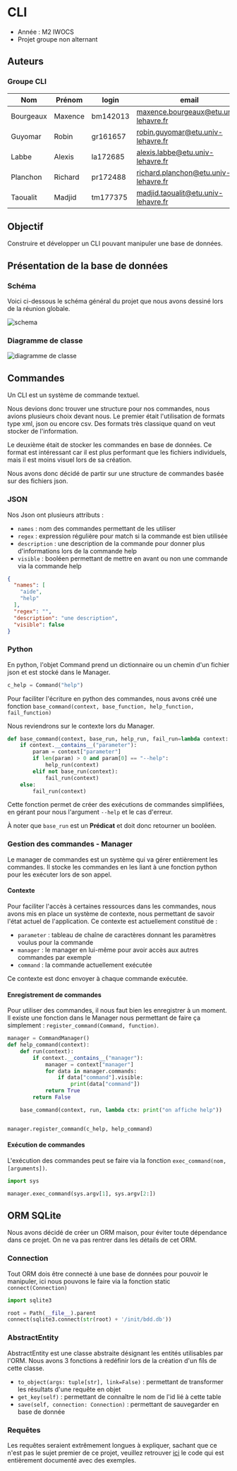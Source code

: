 # CLI

- Année : M2 IWOCS
- Projet groupe non alternant

## Auteurs

<h3>Groupe CLI</h3>

|Nom|Prénom|login|email|
|--|--|--|--| 
| Bourgeaux | Maxence | bm142013 | maxence.bourgeaux@etu.univ-lehavre.fr |
| Guyomar | Robin | gr161657 | robin.guyomar@etu.univ-lehavre.fr |
| Labbe | Alexis | la172685 | alexis.labbe@etu.univ-lehavre.fr |
| Planchon | Richard | pr172488 | richard.planchon@etu.univ-lehavre.fr |
| Taoualit | Madjid | tm177375 | madjid.taoualit@etu.univ-lehavre.fr |

## Objectif

Construire et développer un CLI pouvant manipuler une base de données.

## Présentation de la base de données

### Schéma

Voici ci-dessous le schéma général du projet que nous avons dessiné lors de la réunion globale.

![schema](https://cdn.discordapp.com/attachments/679677634291957792/946105567485763634/Untitled_Diagram.drawio.png)

### Diagramme de classe

![diagramme de classe](https://cdn.discordapp.com/attachments/679677634291957792/946112358873460836/Untitled_Diagram.drawio_1.png)

## Commandes

Un CLI est un système de commande textuel.

Nous devions donc trouver une structure pour nos commandes, nous avions plusieurs choix devant nous. Le premier était l'utilisation de formats type xml, json ou encore csv. Des formats très classique quand on veut stocker de l'information.

Le deuxième était de stocker les commandes en base de données. Ce format est intéressant car il est plus performant que les fichiers individuels, mais il est moins visuel lors de sa création.

Nous avons donc décidé de partir sur une structure de commandes basée sur des fichiers json.

### JSON

Nos Json ont plusieurs attributs :

- `names` : nom des commandes permettant de les utiliser
- `regex` : expression régulière pour match si la commande est bien utilisée
- `description` : une description de la commande pour donner plus d'informations lors de la commande help
- `visible` : booléen permettant de mettre en avant ou non une commande via la commande help

```json
{
  "names": [
    "aide",
    "help"
  ],
  "regex": "",
  "description": "une description",
  "visible": false
}
```

### Python

En python, l'objet Command prend un dictionnaire ou un chemin d'un fichier json et est stocké dans le Manager.

```python    
c_help = Command("help")
```

Pour faciliter l'écriture en python des commandes, nous avons créé une fonction `base_command(context, base_function, help_function, fail_function)`

Nous reviendrons sur le contexte lors du Manager.

```python
def base_command(context, base_run, help_run, fail_run=lambda context: print("Error : \n\t" + vars(context))):
    if context.__contains__("parameter"):
        param = context["parameter"]
        if len(param) > 0 and param[0] == "--help":
            help_run(context)
        elif not base_run(context):
            fail_run(context)
    else:
        fail_run(context)
```

Cette fonction permet de créer des exécutions de commandes simplifiées, en gérant pour nous l'argument `--help` et le cas d'erreur.

À noter que `base_run` est un **Prédicat** et doit donc retourner un booléen.

### Gestion des commandes - Manager

Le manager de commandes est un système qui va gérer entièrement les commandes. Il stocke les commandes en les liant à une fonction python pour les exécuter lors de son appel.

#### Contexte

Pour faciliter l'accès à certaines ressources dans les commandes, nous avons mis en place un système de contexte, nous permettant de savoir l'état actuel de l'application. Ce contexte est actuellement constitué de :

- `parameter` : tableau de chaîne de caractères donnant les paramètres voulus pour la commande
- `manager` : le manager en lui-même pour avoir accès aux autres commandes par exemple
- `command` : la commande actuellement exécutée

Ce contexte est donc envoyer à chaque commande exécutée.

#### Enregistrement de commandes

Pour utiliser des commandes, il nous faut bien les enregistrer à un moment. Il existe une fonction dans le Manager nous permettant de faire ça simplement : `register_command(Command, function)`.

```python
manager = CommandManager()
def help_command(context):
    def run(context):
        if context.__contains__("manager"):
            manager = context["manager"]
            for data in manager.commands:
                if data["command"].visible:
                    print(data["command"])
            return True
        return False

    base_command(context, run, lambda ctx: print("on affiche help"))


manager.register_command(c_help, help_command)
```

#### Exécution de commandes

L'exécution des commandes peut se faire via la fonction `exec_command(nom, [arguments])`.

```python
import sys

manager.exec_command(sys.argv[1], sys.argv[2:])
```

## ORM SQLite

Nous avons décidé de créer un ORM maison, pour éviter toute dépendance dans ce projet. On ne va pas rentrer dans les détails de cet ORM.

### Connection

Tout ORM dois être connecté à une base de données pour pouvoir le manipuler, ici nous pouvons le faire via la fonction static `connect(Connection)`

```python
import sqlite3

root = Path(__file__).parent
connect(sqlite3.connect(str(root) + '/init/bdd.db'))
```

### AbstractEntity

AbstractEntity est une classe abstraite désignant les entités utilisables par l'ORM. Nous avons 3 fonctions à redéfinir lors de la création d'un fils de cette classe.

- `to_object(args: tuple[str], link=False)` : permettant de transformer les résultats d'une requête en objet
- `get_key(self)` : permettant de connaître le nom de l'id lié à cette table
- `save(self, connection: Connection)` : permettant de sauvegarder en base de donnée

### Requêtes

Les requêtes seraient extrêmement longues à expliquer, sachant que ce n'est pas le sujet premier de ce projet, veuillez retrouver [ici](./src/bdd/orm.py) le code qui est entièrement documenté avec des exemples.

